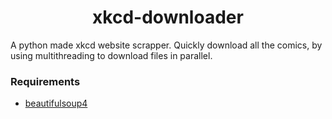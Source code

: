 <h1 align="center">xkcd-downloader</h1>

<p>A python made xkcd website scrapper. Quickly download all the comics, by using multithreading to download files in parallel.</p>

<h3> Requirements </h3>

- [beautifulsoup4](https://pypi.python.org/pypi/beautifulsoup4)
